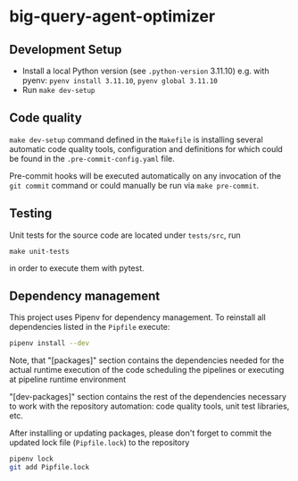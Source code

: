 # big-query-agent-optimizer

## Development Setup

* Install a local Python version (see `.python-version` 3.11.10)
  e.g. with pyenv: `pyenv install 3.11.10`, `pyenv global 3.11.10`
* Run `make dev-setup`

## Code quality

`make dev-setup` command defined in the `Makefile` is installing several automatic code quality
tools, configuration and definitions for which could be found in the `.pre-commit-config.yaml`
file.

Pre-commit hooks will be executed automatically on any invocation of the `git commit` command or
could manually be run via `make pre-commit`.

## Testing

Unit tests for the source code are located under `tests/src`, run

`make unit-tests`

in order to execute them with pytest.

## Dependency management

This project uses Pipenv for dependency management. To reinstall all dependencies
listed in the `Pipfile` execute:

```bash
pipenv install --dev
```

Note, that "[packages]" section contains the dependencies needed for the actual runtime
execution
of the code scheduling the pipelines or executing at pipeline runtime environment

"[dev-packages]" section contains the rest of the dependencies necessary to work with the
repository automation: code quality tools, unit test libraries, etc.

After installing or updating packages, please don't forget to commit the updated
lock file (`Pipfile.lock`) to the repository

```bash
pipenv lock
git add Pipfile.lock
```
